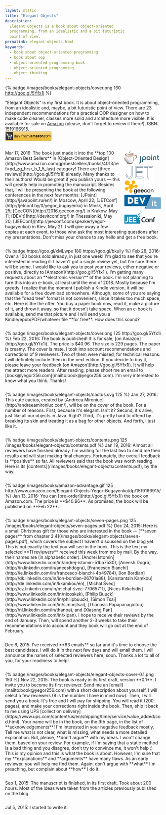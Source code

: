 ```yaml
---
layout: static
title: "Elegant Objects"
description:
  Elegant Objects is a book about object-oriented
  programming, from an idealistic and a bit futuristic
  point of view.
permalink: elegant-objects.html
keywords:
  - book about object-oriented programming
  - book about oop
  - object-oriented programming book
  - object-oriented programming
  - object thinking
---
```


{% badge /images/books/elegant-objects/cover.png 160 http://goo.gl/5Yfx1i %}

"Elegant Objects" is my first book. It is about object-oriented
programming, from an idealistic and, maybe, a bit futuristic
point of view. There are 23 independent recommendations for
a practical OOP designer on how to make code cleaner, classes
more solid and architecture more visible. It is available for sale
on [Amazon](http://goo.gl/5Yfx1i) (please, don't forget to review it there!),
ISBN: 1519166915.<br/>
<a href="http://goo.gl/5Yfx1i"><img src='/images/books/amazon-buy-button.png' style='height:30px'/></a>

<!--more-->

<style>
.book-event {
  clear: both;
  margin-top: 2em;
}
</style>

<div class="book-event"/>
<div style="float:right;margin-left:1em">
  <a href="http://javapoint.ru/en/">
    <img src="/images/2016/jpoint-2016.png" style="height:45px;" alt="JPoint 2016"/></a><br/>
  <a href="http://jetconf.by/#/yegor_bugayenko">
    <img src="/images/2016/jet-2016.png" style="height:45px;" alt="JET Conference 2016"/></a><br/>
  <a href="http://2016.geecon.org/">
    <img src="/images/2016/geecon-2016.png" style="height:45px;" alt="GeeCON 2016"/></a><br/>
  <a href="http://devitconf.org/">
    <img src="/images/2016/devit-logo.svg" style="height:45px;" alt="DEVit 2016"/></a><br/>
  <a href="http://jeeconf.com/speaker/yegor-bugayenko/">
    <img src="/images/2016/jeeconf-logo.png" style="height:45px;" alt="JEEConf 2016"/></a>
</div>
Mar 17, 2016:
The book just made it into the **top 100 Amazon Best Sellers** in
[Object-Oriented Design](http://www.amazon.com/gp/bestsellers/books/4013/ref=pd_zg_hrsr_b_1_5_last) category!
There are [three reviews](http://goo.gl/5Yfx1i)
already. Many thanks to their authors! Would
be great if you publish yours &mdash; this will greatly help
in promoting the manuscript. Besides that, I will be presenting the
book at the following conferences in the next few months:
[JPoint](http://javapoint.ru/en/) in Moscow, April 22;
[JETConf](http://jetconf.by/#/yegor_bugayenko) in Minsk, April 25;
[GeeCON](http://2016.geecon.org/) in Krakow, May 11;
[DEVit](http://devitconf.org/) in Thessaloniki, May 20;
[JEEConf](http://jeeconf.com/speaker/yegor-bugayenko/) in Kiev, May 21.
I will give away a few copies at each event, to those who
ask the most interesting questions after my presentations. Don't miss your
chance to say hello and get a free book.

<div class="book-event"/>
{% badge https://goo.gl/xMLwpe 180 https://goo.gl/bkuily %}
Feb 28, 2016:
Over a 100 books sold already, in just one week! I'm glad to see
that you're interested in reading it. I haven't got a single review yet,
but I'm sure there will be some. I would like to ask you to post your
reviews, either negative or positive, directly to
[Amazon](http://goo.gl/5Yfx1i).
I'm getting many requests about an **electronic version** of the book.
I'm not planning to turn this into an e-book, at least until the end
of 2018. Mostly because I'm greedy. I realize that the moment I publish
a Kindle version, it will be available for a free download somewhere.
Although, some of you are saying that the "dead tree" format is not
convenient, since it takes too much space, etc. Here is the the offer.
You buy a paper book now, read it, make a picture of it,
and throw it away, so that it doesn't take space. When an e-book is available,
send me that picture and I will send you a Kindle/epub/PDF/whatever
file **for free**. How does this sound?

<div class="book-event"/>
{% badge /images/books/elegant-objects/cover.png 125 http://goo.gl/5Yfx1i %}
Feb 22, 2016:
The book is published! It is for sale,
[on Amazon](http://goo.gl/5Yfx1i).
The price is $40.96. The size is 229 pages. The paper is creamy.
The cover is mate. I took into account recommendations and corrections
of 9 reviewers. Two of them were missed, for technical reasons. I will
definitely include them in the next edition. If you decide to buy it,
please leave your feedback
[on Amazon](http://goo.gl/5Yfx1i).
It will help me attract more readers. After reading, please shoot me
an email to [book@yegor256.com](mailto:book@yegor256.com).
I'm very interested to know what you think. Thanks!

<div class="book-event"/>
{% badge /images/books/elegant-objects/cactus.svg 125 %}
Jan 27, 2016:
This cute cactus, created by [Andreea Mironiuc](http://andreeamironiuc.com/),
will be on the cover of the book. For a number of reasons. First,
because it's elegant. Isn't it? Second, it's alive, just like
all our objects in Java. Right? Third, it's pretty hard to offend by
breaking its skin and treating it as a bag for other objects. And forth,
I just like it.

<div class="book-event"/>
{% badge /images/books/elegant-objects/contents.png 125 /images/books/elegant-objects/contents.pdf %}
Jan 19, 2016:
Almost all reviewers have finished already. I'm waiting for the
last two to send me their results and will start making
final changes. Fortunately, the overall feedback is **positive**
so far. All reviewers said that the book was worth reading.
Here is its [contents](/images/books/elegant-objects/contents.pdf), by the way.

<div class="book-event"/>
{% badge /images/books/amazon-advantage.gif 125 http://www.amazon.com/Elegant-Objects-Yegor-Bugayenko/dp/1519166915/ %}
Jan 13, 2016:
You can [pre-order](http://goo.gl/5Yfx1i)
the book on Amazon.com. The price is **$40.96**.
As promised, the book will be published on **Feb 22**.

<div class="book-event"/>
{% badge /images/books/elegant-objects/seven-pages.png 125 /images/books/elegant-objects/seven-pages.pdf %}
Dec 24, 2015:
Here is a small Christmas gift for those who are interested
in the book &mdash; [**seven pages** from chapter 2.4](/images/books/elegant-objects/seven-pages.pdf), which
covers the subject I haven't discussed on the blog yet.
This is not exactly the text you will see in the book. This is the
text my selected **11 reviewers** received this week from me by mail.
By the way, their names are (in alphabetic order):
[Andrei Istomin](http://www.linkedin.com/in/andrej-istomin-51ba7530),
[Aneesh Dogra](http://in.linkedin.com/in/aneeshdogra),
[Francesco Bianchi](http://ie.linkedin.com/in/francesco-bianchi-4b49784),
[Ion Bordian](http://dk.linkedin.com/in/ion-bordian-06701a88),
[Kanstantsin Kamkou](http://de.linkedin.com/in/kkamkou/en),
[Michal Švec](http://cz.linkedin.com/in/michal-švec-77065711),
[Nicos Kekchidis](http://www.linkedin.com/in/nicoskek),
[Philip Buuck](http://www.linkedin.com/in/philipbuuck),
[Simon Tsai](http://www.linkedin.com/in/simonjtsai),
[Thanasis Papapanagiotou](http://nl.linkedin.com/in/thanpa),
and [Xiasong Pan](http://www.linkedin.com/in/xipan).
I hope to receive their reviews by the end of January. Then, will
spend another 2-3 weeks to take their recommendations into account
and they book will go out at the end of February.

<div class="book-event"/>
Dec 6, 2015:
I've received **63 emails** so far and it's time to choose the best candidates.
I will do it in the next few days and will email them. I will announce
the names of selected reviewers here, soon. Thanks a lot to all of you,
for your readiness to help!

<div class="book-event"/>
{% badge /images/books/elegant-objects/elegant-objects-cover-0.1.png 150 %}
Nov 22, 2015:
The book is ready in its first draft, version **0.1**.
I invite you to become its first reviewer. Send me
an [email](mailto:book@yegor256.com) with a short description about yourself.
I will select a few reviewers (8 is the number I have in mind now).
Then, I will send you a book. It's free and I will
pay for shipping. You will read it (200 pages), and make your corrections
right inside the book. Then, ship it back to me using
UPS [collect on delivery](https://www.ups.com/content/us/en/shipping/time/service/value_added/cod.html).
Your name will be in the book, on the 9th page,
in the list of **acknowledgements**!
I'm interested in your negative feedback mostly.
Tell me what is not clear, what is missing, what needs a more detailed
explanation. But, please, **don't argue** with my ideas. I won't change
them, based on your review. For example, if I'm saying that a
static method is a bad thing and you disagree, don't try to
convince me, it won't help :) This is my opinion and this is what the
book is about. However, I'm sure that my **explanations** and **arguments**
have many flaws. As an early reviewer, you will help me find them.
Again, don't argue with **what** I'm preaching, but complain about **how** I do it.

<div class="book-event"/>
Sep 1, 2015:
The manuscript is finished, in its first draft. Took about 200 hours. Most
of the ideas were taken from the articles previously published on the blog.

<div class="book-event"/>
Jul 5, 2015:
I started to write it.

